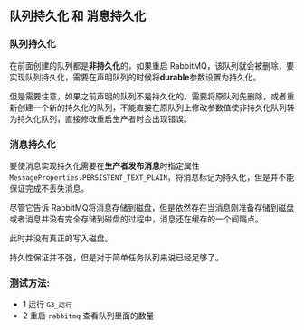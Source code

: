 ## 队列持久化 和 消息持久化

### 队列持久化

在前面创建的队列都是**非持久化**的，如果重启 RabbitMQ，该队列就会被删除，要实现队列持久化，需要在声明队列的时候将**durable**参数设置为持久化。

但是需要注意，如果之前声明的队列不是持久化的，需要将原队列先删除，或者重新创建一个新的持久化的队列，不能直接在原队列上修改参数值使非持久化队列转为持久化队列，直接修改重启生产者时会出现错误。


### 消息持久化

要使消息实现持久化需要在**生产者发布消息**时指定属性`MessageProperties.PERSISTENT_TEXT_PLAIN`，将消息标记为持久化，但是并不能保证完成不丢失消息。

尽管它告诉 RabbitMQ将消息存储到磁盘，但是依然存在当消息刚准备存储到磁盘或者消息并没有完全存储到磁盘的过程中，消息还在缓存的一个间隔点。

此时并没有真正的写入磁盘。

持久性保证并不强，但是对于简单任务队列来说已经足够了。


### 测试方法:

* 1 运行 `G3_运行`
* 2 重启 `rabbitmq` 查看队列里面的数量
